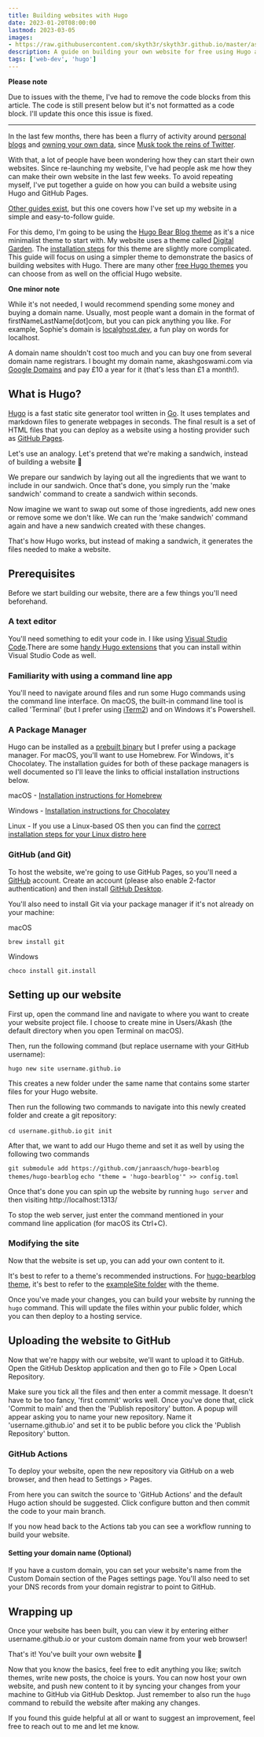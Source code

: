 ```yaml
---
title: Building websites with Hugo
date: 2023-01-20T08:00:00
lastmod: 2023-03-05
images: 
- https://raw.githubusercontent.com/skyth3r/skyth3r.github.io/master/assets/article-images/setting-up-hugo-header.png
description: A guide on building your own website for free using Hugo and Github Pages.
tags: ['web-dev', 'hugo']
---
```


**Please note**

Due to issues with the theme, I've had to remove the code blocks from this article. The code is still present below but it's not formatted as a code block. I'll update this once this issue is fixed.

---

In the last few months, there has been a flurry of activity around [personal blogs](https://www.theverge.com/23513418/bring-back-personal-blogging) and [owning your own data](https://www.brycewray.com/posts/2022/11/own-your-stuff/), since [Musk took the reins of Twitter](https://www.theverge.com/23551060/elon-musk-twitter-takeover-layoffs-workplace-salute-emoji).

With that, a lot of people have been wondering how they can start their own websites. Since re-launching my website, I've had people ask me how they can make their own website in the last few weeks. To avoid repeating myself, I've put together a guide on how you can build a website using Hugo and GitHub Pages.

[Other guides exist](https://kinsta.com/blog/hugo-static-site/), but this one covers how I've set up my website in a simple and easy-to-follow guide.

For this demo, I'm going to be using the [Hugo Bear Blog theme](https://github.com/janraasch/hugo-bearblog) as it's a nice minimalist theme to start with. My website uses a theme called [Digital Garden](https://github.com/apvarun/digital-garden-hugo-theme). The [installation steps](https://digital-garden-hugo-theme.vercel.app/articles/installation/) for this theme are slightly more complicated. This guide will focus on using a simpler theme to demonstrate the basics of building websites with Hugo. There are many other [free Hugo themes](https://themes.gohugo.io/) you can choose from as well on the official Hugo website. 

**One minor note**

While it's not needed, I would recommend spending some money and buying a domain name. Usually, most people want a domain in the format of firstNameLastName[dot]com, but you can pick anything you like. For example, Sophie's domain is [localghost.dev](https://localghost.dev/), a fun play on words for localhost. 

A domain name shouldn't cost too much and you can buy one from several domain name registrars. I bought my domain name, akashgoswami.com via [Google Domains](https://domains.google/) and pay £10 a year for it (that's less than £1 a month!).

## What is Hugo?
[Hugo](https://gohugo.io/) is a fast static site generator tool written in [Go](https://go.dev/). It uses templates and markdown files to generate webpages in seconds. The final result is a set of HTML files that you can deploy as a website using a hosting provider such as [GitHub Pages](https://pages.github.com/).

Let's use an analogy. Let's pretend that we're making a sandwich, instead of building a website 🥪

We prepare our sandwich by laying out all the ingredients that we want to include in our sandwich. Once that's done, you simply run the 'make sandwich' command to create a sandwich within seconds.

Now imagine we want to swap out some of those ingredients, add new ones or remove some we don't like. We can run the 'make sandwich' command again and have a new sandwich created with these changes.

That's how Hugo works, but instead of making a sandwich, it generates the files needed to make a website.

## Prerequisites

Before we start building our website, there are a few things you'll need beforehand.

### A text editor

You'll need something to edit your code in. I like using [Visual Studio Code](https://code.visualstudio.com/).There are some [handy Hugo extensions](https://gohugo.io/tools/editors/#visual-studio-code) that you can install within Visual Studio Code as well.

### Familiarity with using a command line app

You'll need to navigate around files and run some Hugo commands using the command line interface. On macOS, the built-in command line tool is called 'Terminal' (but I prefer using [iTerm2](https://iterm2.com/)) and on Windows it's Powershell. 

### A Package Manager

Hugo can be installed as a [prebuilt binary](https://gohugo.io/installation/) but I prefer using a package manager. For macOS, you'll want to use Homebrew. For Windows, it's Chocolatey. The installation guides for both of these package managers is well documented so I'll leave the links to official installation instructions below.

macOS - [Installation instructions for Homebrew](https://brew.sh/)

Windows - [Installation instructions for Chocolatey](https://chocolatey.org/install)

Linux - If you use a Linux-based OS then you can find the [correct installation steps for your Linux distro here](https://gohugo.io/installation/linux/)

### GitHub (and Git)

To host the website, we're going to use GitHub Pages, so you'll need a [GitHub](https://github.com/) account. Create an account (please also enable 2-factor authentication) and then install [GitHub Desktop](https://desktop.github.com/).

You'll also need to install Git via your package manager if it's not already on your machine:

macOS

`brew install git`

Windows

`choco install git.install`

## Setting up our website

First up, open the command line and navigate to where you want to create your website project file. I choose to create mine in Users/Akash (the default directory when you open Terminal on macOS). 

Then, run the following command (but replace username with your GitHub username):

`hugo new site username.github.io`

This creates a new folder under the same name that contains some starter files for your Hugo website.

Then run the following two commands to navigate into this newly created folder and create a git repository:

`cd username.github.io`
`git init`

After that, we want to add our Hugo theme and set it as well by using the following two commands

`git submodule add https://github.com/janraasch/hugo-bearblog themes/hugo-bearblog`
`echo "theme = 'hugo-bearblog'" >> config.toml`

Once that's done you can spin up the website by running  `hugo server` and then visiting http://localhost:1313/

To stop the web server, just enter the command mentioned in your command line application (for macOS its Ctrl+C).

### Modifying the site

Now that the website is set up, you can add your own content to it. 

It's best to refer to a theme's recommended instructions. For [hugo-bearblog theme](https://github.com/janraasch/hugo-bearblog/), it's best to refer to the [exampleSite folder](https://github.com/janraasch/hugo-bearblog/tree/master/exampleSite) with the theme.

Once you've made your changes, you can build your website by running the `hugo` command. This will update the files within your public folder, which you can then deploy to a hosting service.

## Uploading the website to GitHub

Now that we're happy with our website, we'll want to upload it to GitHub. Open the GitHub Desktop application and then go to File > Open Local Repository. 

Make sure you tick all the files and then enter a commit message. It doesn't have to be too fancy, 'first commit' works well. Once you've done that, click 'Commit to main' and then the 'Publish repository' button. A popup will appear asking you to name your new repository. Name it 'username.github.io' and set it to be public before you click the 'Publish Repository' button.

### GitHub Actions

To deploy your website, open the new repository via GitHub on a web browser, and then head to Settings > Pages. 

From here you can switch the source to 'GitHub Actions' and the default Hugo action should be suggested. Click configure button and then commit the code to your main branch.

If you now head back to the Actions tab you can see a workflow running to build your website.

#### Setting your domain name (Optional)

If you have a custom domain, you can set your website's name from the Custom Domain section of the Pages settings page. You'll also need to set your DNS records from your domain registrar to point to GitHub. 

## Wrapping up

Once your website has been built, you can view it by entering either username.github.io or your custom domain name from your web browser!

That's it! You've built your own website 🎉

Now that you know the basics, feel free to edit anything you like; switch themes, write new posts, the choice is yours. You can now host your own website, and push new content to it by syncing your changes from your machine to GitHub via GitHub Desktop. Just remember to also run the `hugo` command to rebuild the website after making any changes.

If you found this guide helpful at all or want to suggest an improvement, feel free to reach out to me and let me know.